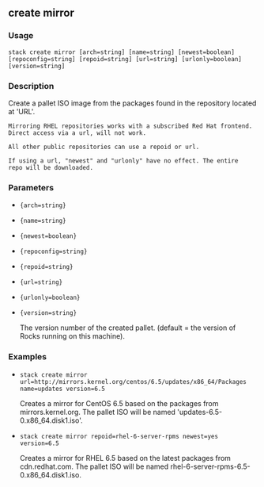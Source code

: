## create mirror

### Usage

`stack create mirror [arch=string] [name=string] [newest=boolean] [repoconfig=string] [repoid=string] [url=string] [urlonly=boolean] [version=string]`

### Description

Create a pallet ISO image from the packages found in the
	repository located at 'URL'.

	Mirroring RHEL repositories works with a subscribed Red Hat frontend.
	Direct access via a url, will not work.

	All other public repositories can use a repoid or url.

	If using a url, "newest" and "urlonly" have no effect. The entire
	repo will be downloaded.

### Parameters
* `{arch=string}`
* `{name=string}`
* `{newest=boolean}`
* `{repoconfig=string}`
* `{repoid=string}`
* `{url=string}`
* `{urlonly=boolean}`
* `{version=string}`

   The version number of the created pallet. (default = the version of 
	Rocks running on this machine).

### Examples

* `stack create mirror url=http://mirrors.kernel.org/centos/6.5/updates/x86_64/Packages name=updates version=6.5`

   Creates a mirror for CentOS 6.5 based on the packages from mirrors.kernel.org.
	The pallet ISO will be named 'updates-6.5-0.x86_64.disk1.iso'.

* `stack create mirror repoid=rhel-6-server-rpms newest=yes version=6.5`

   Creates a mirror for RHEL 6.5 based on the latest packages from cdn.redhat.com.
	The pallet ISO will be named rhel-6-server-rpms-6.5-0.x86_64.disk1.iso.



